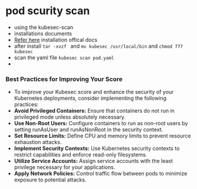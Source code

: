 # pod scurity scan 

* using the kubesec-scan
* installations documents 
* [Refer here](https://github.com/controlplaneio/kubesec/releases) installation offical docs
* after install `tar -xvzf ` and `mv kubesec /usr/local/bin` and `chmod 777 kubesec`
*  scan the yaml file `kubesec scan pod.yaml`
*  
### Best Practices for Improving Your Score
* To improve your Kubesec score and enhance the security of your Kubernetes deployments, consider implementing the following practices:
* **Avoid Privileged Containers:** Ensure that containers do not run in privileged mode unless absolutely necessary.
* **Use Non-Root Users:** Configure containers to run as non-root users by setting runAsUser and runAsNonRoot in the security context.
* **Set Resource Limits:** Define CPU and memory limits to prevent resource exhaustion attacks.
* **Implement Security Contexts:** Use Kubernetes security contexts to restrict capabilities and enforce read-only filesystems.
* **Utilize Service Accounts:** Assign service accounts with the least privilege necessary for your applications.
* **Apply Network Policies:** Control traffic flow between pods to minimize exposure to potential attacks.